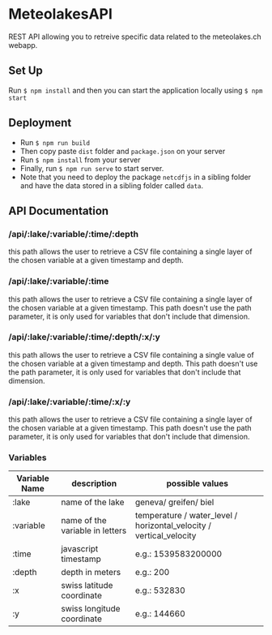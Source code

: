 # MeteolakesAPI

REST API allowing you to retreive specific data related to the meteolakes.ch webapp.

## Set Up

Run `$ npm install` and then you can start the application locally using `$ npm start `

## Deployment

* Run `$ npm run build`
* Then copy paste `dist` folder and `package.json` on your server
* Run `$ npm install` from your server
* Finally, run `$ npm run serve` to start server.
* Note that you need to deploy the package `netcdfjs` in a sibling folder and have the data stored in a sibling folder called `data`.

## API Documentation

### /api/:lake/:variable/:time/:depth
this path allows the user to retrieve a CSV file containing a single layer of the chosen variable at a given timestamp and depth.  

### /api/:lake/:variable/:time
this path allows the user to retrieve a CSV file containing a single layer of the chosen variable at a given timestamp. This path doesn't use the path parameter, it is only used for variables that don't include that dimension.  

### /api/:lake/:variable/:time/:depth/:x/:y
this path allows the user to retrieve a CSV file containing a single value of the chosen variable at a given timestamp and depth. This path doesn't use the path parameter, it is only used for variables that don't include that dimension.  

### /api/:lake/:variable/:time/:x/:y
this path allows the user to retrieve a CSV file containing a single layer of the chosen variable at a given timestamp. This path doesn't use the path parameter, it is only used for variables that don't include that dimension.  

### Variables
| Variable Name | description                     | possible values                                                     |
| ------------- | ------------------------------- | ------------------------------------------------------------------- |
| :lake         | name of the lake                | geneva/ greifen/ biel                                               |
| :variable     | name of the variable in letters | temperature / water_level / horizontal_velocity / vertical_velocity |
| :time         | javascript timestamp            | e.g.: 1539583200000                                                 |
| :depth        | depth in meters                 | e.g.: 200                                                           |
| :x            | swiss latitude coordinate       | e.g.: 532830                                                        |
| :y            | swiss longitude coordinate      | e.g.: 144660                                                        |